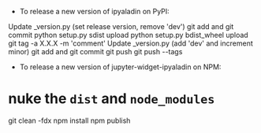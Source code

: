 - To release a new version of ipyaladin on PyPI:

Update _version.py (set release version, remove 'dev')
git add and git commit
python setup.py sdist upload
python setup.py bdist_wheel upload
git tag -a X.X.X -m 'comment'
Update _version.py (add 'dev' and increment minor)
git add and git commit
git push
git push --tags

- To release a new version of jupyter-widget-ipyaladin on NPM:

# nuke the  `dist` and `node_modules`
git clean -fdx
npm install
npm publish
